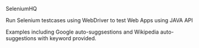SeleniumHQ

Run Selenium testcases using WebDriver to test Web Apps using JAVA API

Examples including Google auto-suggsestions and Wikipedia auto-suggestions with keyword provided.
